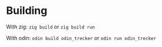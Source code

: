 # Building

With zig: `zig build` or `zig build run`

With odin: `odin build odin_trecker` or `odin run odin_trecker`
